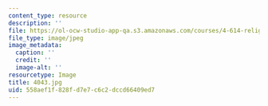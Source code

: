 ```yaml
---
content_type: resource
description: ''
file: https://ol-ocw-studio-app-qa.s3.amazonaws.com/courses/4-614-religious-architecture-and-islamic-cultures-fall-2002/558aef1f828fd7e7c6c2dccd66409ed7_4043.jpg
file_type: image/jpeg
image_metadata:
  caption: ''
  credit: ''
  image-alt: ''
resourcetype: Image
title: 4043.jpg
uid: 558aef1f-828f-d7e7-c6c2-dccd66409ed7
---
```

